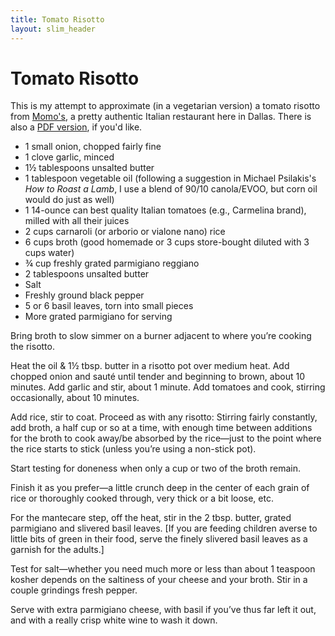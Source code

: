 ```yaml
---
title: Tomato Risotto
layout: slim_header
---
```

# Tomato Risotto

This is my attempt to approximate (in a vegetarian version) a tomato risotto from [Momo's](http://momoitaliankitchen.com/), a pretty authentic Italian restaurant here in Dallas. There is also a [PDF version]({{"\assets\tomato-risotto.pdf"}}), if you'd like.

*   1 small onion, chopped fairly fine
*   1 clove garlic, minced
*   1&frac12; tablespoons unsalted butter
*   1 tablespoon vegetable oil (following a suggestion in Michael Psilakis's _How to Roast a Lamb_, I use a blend of 90/10 canola/EVOO, but corn oil would do just as well)
*   1 14-ounce can best quality Italian tomatoes (e.g., Carmelina brand), milled with all their juices
*   2 cups carnaroli (or arborio or vialone nano) rice
*   6 cups broth (good homemade or 3 cups store-bought diluted with 3 cups water)
*   &frac34; cup freshly grated parmigiano reggiano
*   2 tablespoons unsalted butter
*   Salt
*   Freshly ground black pepper
*   5 or 6 basil leaves, torn into small pieces
*   More grated parmigiano for serving

Bring broth to slow simmer on a burner adjacent to where you’re cooking the risotto.

Heat the oil &amp; 1&frac12; tbsp. butter in a risotto pot over medium heat.  Add chopped onion and sauté until tender and beginning to brown, about 10 minutes.  Add garlic and stir, about 1 minute.  Add tomatoes and cook, stirring occasionally, about 10 minutes.

Add rice, stir to coat. Proceed as with any risotto:  Stirring fairly constantly, add broth, a half cup or so at a time, with enough time between additions for the broth to cook away/be absorbed by the rice—just to the point where the rice starts to stick (unless you’re using a non-stick pot).

Start testing for doneness when only a cup or two of the broth remain.

Finish it as you prefer—a little crunch deep in the center of each grain of rice or thoroughly cooked through, very thick or a bit loose, etc.

For the mantecare step, off the heat, stir in the 2 tbsp. butter, grated parmigiano and slivered basil leaves. [If you are feeding children averse to little bits of green in their food, serve the finely slivered basil leaves as a garnish for the adults.]

Test for salt—whether you need much more or less than about 1 teaspoon kosher depends on the saltiness of your cheese and your broth. Stir in a couple grindings fresh pepper.

Serve with extra parmigiano cheese, with basil if you’ve thus far left it out, and with a really crisp white wine to wash it down.
